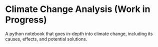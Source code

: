 # Climate Change Analysis (Work in Progress)
A python notebook that goes in-depth into climate change, including its causes, effects, and potential solutions.
